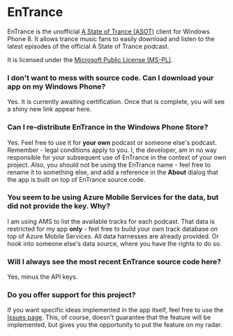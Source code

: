 EnTrance
====

EnTrance is the unofficial [A State of Trance (ASOT)](http://www.astateoftrance.com/) client for Windows Phone 8. It allows trance music fans to easily download and listen to the latest episodes of the official A State of Trance podcast.

It is licensed under the [Microsoft Public License (MS-PL)](http://www.microsoft.com/en-us/openness/licenses.aspx).

### I don't want to mess with source code. Can I download your app on my Windows Phone?
Yes. It is currently awaiting certification. Once that is complete, you will see a shiny new link appear here.

### Can I re-distribute EnTrance in the Windows Phone Store?
Yes. Feel free to use it for **your own** podcast or someone else's podcast. Remember - legal conditions apply to you. I, the developer, am in no way responsible for your subsequent use of EnTrance in the context of your own project.
*Also*, you should not be using the EnTrance name - feel free to rename it to something else, and add a reference in the **About** dialog that the app is built on top of EnTrance source code.

### You seem to be using Azure Mobile Services for the data, but did not provide the key. Why?
I am using AMS to list the available tracks for each podcast. That data is restricted for my app **only** - feel free to build your own track database on top of Azure Mobile Services. All data harnesses are already provided. Or hook into someone else's data source, where you have the rights to do so.

### Will I always see the most recent EnTrance source code here?
Yes, minus the API keys.

### Do you offer support for this project?
If you want specific ideas implemented in the app itself, feel free to use the [Issues page](https://github.com/dend/entrance/issues). This, of course, doesn't guarantee that the feature will be implemented, but gives you the opportunity to put the feature on my radar.
